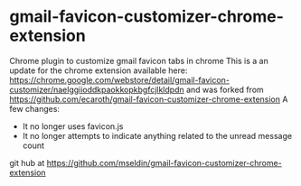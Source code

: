 # gmail-favicon-customizer-chrome-extension
Chrome plugin to customize gmail favicon tabs in chrome 
This is a an update for the chrome extension available here: https://chrome.google.com/webstore/detail/gmail-favicon-customizer/naelggiioddkpaokkopkbgfcjlkldpdn and was forked from https://github.com/ecaroth/gmail-favicon-customizer-chrome-extension
A few changes:
* It no longer uses favicon.js
* It no longer attempts to indicate anything related to the unread message count

git hub at https://github.com/mseldin/gmail-favicon-customizer-chrome-extension
